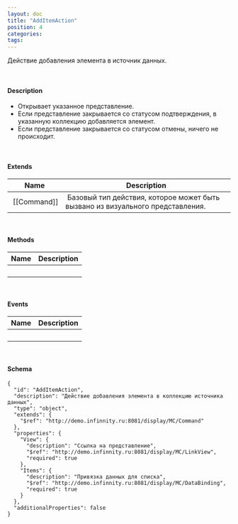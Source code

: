 ```yaml
---
layout: doc
title: "AddItemAction"
position: 4
categories: 
tags: 
---
```


Действие добавления элемента в источник данных.

   

#### Description

* Открывает указанное представление.
* Если представление закрывается со статусом подтверждения, в указанную коллекцию добавляется элемент.
* Если представление закрывается со статусом отмены, ничего не происходит.

   

#### Extends

|Name|Description|
|----|-----------|
| [[Command]]| Базовый тип действия, которое может быть вызвано из визуального представления.|

   

#### Methods

|Name|Description|
|----|-----------|
| | |

    

#### Events

|Name|Description|
|----|-----------|
| | |

   

#### Schema

```
{
  "id": "AddItemAction",
  "description": "Действие добавления элемента в коллекцию источника данных",
  "type": "object",
  "extends": {
    "$ref": "http://demo.infinnity.ru:8081/display/MC/Command"
  },
  "properties": {
    "View": {
      "description": "Ссылка на представление",
      "$ref": "http://demo.infinnity.ru:8081/display/MC/LinkView",
      "required": true
    },
    "Items": {
      "description": "Привязка данных для списка",
      "$ref": "http://demo.infinnity.ru:8081/display/MC/DataBinding",
      "required": true
    }
  },
  "additionalProperties": false
}
```

     

 

